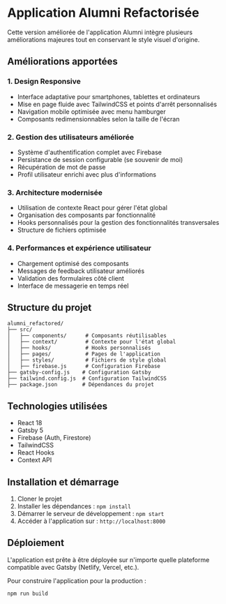 # Application Alumni Refactorisée

Cette version améliorée de l'application Alumni intègre plusieurs améliorations majeures tout en conservant le style visuel d'origine.

## Améliorations apportées

### 1. Design Responsive

- Interface adaptative pour smartphones, tablettes et ordinateurs
- Mise en page fluide avec TailwindCSS et points d'arrêt personnalisés
- Navigation mobile optimisée avec menu hamburger
- Composants redimensionnables selon la taille de l'écran

### 2. Gestion des utilisateurs améliorée

- Système d'authentification complet avec Firebase
- Persistance de session configurable (se souvenir de moi)
- Récupération de mot de passe
- Profil utilisateur enrichi avec plus d'informations

### 3. Architecture modernisée

- Utilisation de contexte React pour gérer l'état global
- Organisation des composants par fonctionnalité
- Hooks personnalisés pour la gestion des fonctionnalités transversales
- Structure de fichiers optimisée

### 4. Performances et expérience utilisateur

- Chargement optimisé des composants
- Messages de feedback utilisateur améliorés
- Validation des formulaires côté client
- Interface de messagerie en temps réel

## Structure du projet

```
alumni_refactored/
├── src/
│   ├── components/      # Composants réutilisables
│   ├── context/         # Contexte pour l'état global
│   ├── hooks/           # Hooks personnalisés
│   ├── pages/           # Pages de l'application
│   ├── styles/          # Fichiers de style global
│   ├── firebase.js      # Configuration Firebase
├── gatsby-config.js    # Configuration Gatsby
├── tailwind.config.js  # Configuration TailwindCSS
├── package.json        # Dépendances du projet
```

## Technologies utilisées

- React 18
- Gatsby 5
- Firebase (Auth, Firestore)
- TailwindCSS
- React Hooks
- Context API

## Installation et démarrage

1. Cloner le projet
2. Installer les dépendances : `npm install`
3. Démarrer le serveur de développement : `npm start`
4. Accéder à l'application sur : `http://localhost:8000`

## Déploiement

L'application est prête à être déployée sur n'importe quelle plateforme compatible avec Gatsby (Netlify, Vercel, etc.).

Pour construire l'application pour la production :
```
npm run build
```
